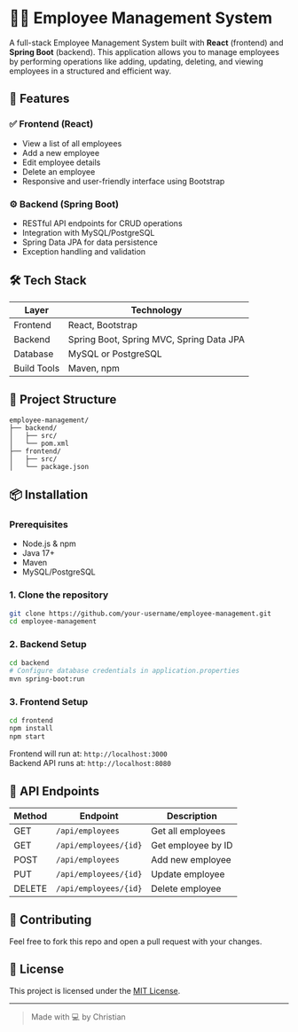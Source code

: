 # 🧑‍💼 Employee Management System

A full-stack Employee Management System built with **React** (frontend) and **Spring Boot** (backend). This application allows you to manage employees by performing operations like adding, updating, deleting, and viewing employees in a structured and efficient way.

## 🚀 Features

### ✅ Frontend (React)
- View a list of all employees
- Add a new employee
- Edit employee details
- Delete an employee
- Responsive and user-friendly interface using Bootstrap

### ⚙️ Backend (Spring Boot)
- RESTful API endpoints for CRUD operations
- Integration with MySQL/PostgreSQL
- Spring Data JPA for data persistence
- Exception handling and validation

## 🛠️ Tech Stack

| Layer         | Technology            |
| ------------- | --------------------- |
| Frontend      | React, Bootstrap      |
| Backend       | Spring Boot, Spring MVC, Spring Data JPA |
| Database      | MySQL or PostgreSQL   |
| Build Tools   | Maven, npm            |

## 🧹 Project Structure

```
employee-management/
├── backend/
│   ├── src/
│   └── pom.xml
├── frontend/
│   ├── src/
│   └── package.json
```

## 📦 Installation

### Prerequisites
- Node.js & npm
- Java 17+
- Maven
- MySQL/PostgreSQL

### 1. Clone the repository

```bash
git clone https://github.com/your-username/employee-management.git
cd employee-management
```

### 2. Backend Setup

```bash
cd backend
# Configure database credentials in application.properties
mvn spring-boot:run
```

### 3. Frontend Setup

```bash
cd frontend
npm install
npm start
```

Frontend will run at: `http://localhost:3000`  
Backend API runs at: `http://localhost:8080`

## 🥪 API Endpoints

| Method | Endpoint         | Description         |
|--------|------------------|---------------------|
| GET    | `/api/employees` | Get all employees   |
| GET    | `/api/employees/{id}` | Get employee by ID |
| POST   | `/api/employees` | Add new employee    |
| PUT    | `/api/employees/{id}` | Update employee    |
| DELETE | `/api/employees/{id}` | Delete employee    |

## 🙌 Contributing

Feel free to fork this repo and open a pull request with your changes.

## 📃 License

This project is licensed under the [MIT License](LICENSE).

---

> Made with 💻 by Christian

